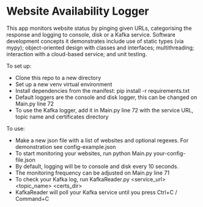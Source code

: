# Website Availability Logger

This app monitors website status by pinging given URLs, categorising the response and logging to console, disk or a Kafka service. Software development concepts it demonstrates include use of static types (via mypy); object-oriented design with classes and interfaces; multithreading; interaction with a cloud-based service; and unit testing.

To set up:
- Clone this repo to a new directory
- Set up a new venv virtual environment
- Install dependencies from the manifest: pip install -r requirements.txt
- Default loggers are the console and disk logger, this can be changed on Main.py line 72
- To use the Kafka logger, add it in Main.py line 72 with the service URL, topic name and certificates directory

To use:
- Make a new json file with a list of websites and optional regexes. For demonstration see config-example.json
- To start monitoring your websites, run python Main.py your-config-file.json
- By default, logging will be to console and disk every 10 seconds.
- The monitoring frequency can be adjusted on Main.py line 71
- To check your Kafka log, run KafkaReader.py <service_url> <topic_name> <certs_dir>
- KafkaReader will poll your Kafka service until you press Ctrl+C / Command+C